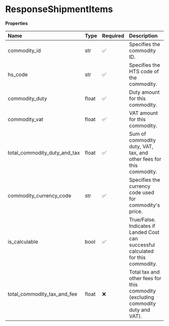 # ResponseShipmentItems

**Properties**

| Name                         | Type  | Required | Description                                                                        |
| :--------------------------- | :---- | :------- | :--------------------------------------------------------------------------------- |
| commodity_id                 | str   | ✅       | Specifies the commodity ID.                                                        |
| hs_code                      | str   | ✅       | Specifies the HTS code of the commodity.                                           |
| commodity_duty               | float | ✅       | Duty amount for this commodity.                                                    |
| commodity_vat                | float | ✅       | VAT amount for this commodity.                                                     |
| total_commodity_duty_and_tax | float | ✅       | Sum of commodity duty, VAT, tax, and other fees for this commodity.                |
| commodity_currency_code      | str   | ✅       | Specifies the currency code used for commodity's price.                            |
| is_calculable                | bool  | ✅       | True/False. Indicates if Landed Cost can successful calculated for this commodity. |
| total_commodity_tax_and_fee  | float | ❌       | Total tax and other fees for this commodity (excluding commodity duty and VAT).    |

<!-- This file was generated by liblab | https://liblab.com/ -->
